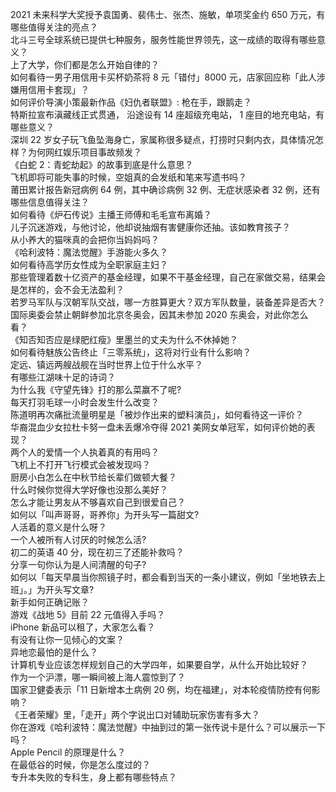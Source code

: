 2021 未来科学大奖授予袁国勇、裴伟士、张杰、施敏，单项奖金约 650 万元，有哪些值得关注的亮点？  
北斗三号全球系统已提供七种服务，服务性能世界领先，这一成绩的取得有哪些意义？  
上了大学，你们都是怎么开始自律的？  
如何看待一男子用信用卡买杯奶茶将 8 元「错付」8000 元，店家回应称「此人涉嫌用信用卡套现」？  
如何评价导演小策最新作品《妇仇者联盟》: 枪在手，跟鹅走？  
特斯拉宣布滇藏线正式贯通， 沿途设有 14 座超级充电站， 1 座目的地充电站，有哪些意义？  
深圳 22 岁女子玩飞鱼坠海身亡，家属称很多疑点，打捞时只剩内衣，具体情况怎样？为何网红娱乐项目事故频发？  
《白蛇 2：青蛇劫起》的故事到底是什么意思？  
飞机即将可能失事的时候，空姐真的会发纸和笔来写遗书吗？  
莆田累计报告新冠病例 64 例，其中确诊病例 32 例、无症状感染者 32 例，还有哪些信息值得关注？  
如何看待《炉石传说》主播王师傅和毛毛宣布离婚？  
儿子沉迷游戏，与他讨论，他却说抽烟有害健康你还抽。该如教育孩子？  
从小养大的猫咪真的会把你当妈妈吗？  
《哈利波特：魔法觉醒》手游能火多久？  
如何看待高学历女性成为全职家庭主妇？  
那些管理着数十亿资产的基金经理，如果不干基金经理，自己在家做交易，结果会是怎样的，会不会无法盈利？  
若罗马军队与汉朝军队交战，哪一方胜算更大？双方军队数量，装备差异是否大？  
国际奥委会禁止朝鲜参加北京冬奥会，因其未参加 2020 东奥会，对此你怎么看？  
《知否知否应是绿肥红瘦》里墨兰的丈夫为什么不休掉她？  
如何看待魅族公告终止「三零系统」，这将对行业有什么影响？  
定远、镇远两艘战舰在当时世界上位于什么水平？  
有哪些江湖味十足的诗词？  
为什么我《守望先锋》打的那么菜赢不了呢?  
每天打羽毛球一小时会发生什么改变？  
陈道明再次痛批流量明星是「被炒作出来的塑料演员」，如何看待这一评价？  
华裔混血少女拉杜卡努一盘未丢爆冷夺得 2021 美网女单冠军，如何评价她的表现？  
两个人的爱情一个人执着真的有用吗？  
飞机上不打开飞行模式会被发现吗？  
厨房小白怎么在中秋节给长辈们做顿大餐？  
什么时候你觉得大学好像也没那么美好？  
怎么才能让男友从不够喜欢自己到很爱自己？  
如何以「叫声哥哥，哥养你」为开头写一篇甜文?  
人活着的意义是什么呀？  
一个人被所有人讨厌的时候怎么活?  
初二的英语 40 分，现在初三了还能补救吗？  
分享一句你认为是人间清醒的句子?  
如何以「每天早晨当你照镜子时，都会看到当天的一条小建议，例如「坐地铁去上班」。」为开头写文章?  
新手如何正确记账？  
游戏《战地 5》目前 22 元值得入手吗？  
iPhone 新品可以租了，大家怎么看？  
有没有让你一见倾心的文案？  
异地恋最怕的是什么？  
计算机专业应该怎样规划自己的大学四年，如果要自学，从什么开始比较好？  
作为一个沪漂，哪一瞬间被上海人震惊到了？  
国家卫健委表示「11 日新增本土病例 20 例，均在福建」，对本轮疫情防控有何影响？  
《王者荣耀》里，「走开」两个字说出口对辅助玩家伤害有多大？  
你在游戏《哈利波特：魔法觉醒》中抽到过的第一张传说卡是什么？可以展示一下吗？  
Apple Pencil 的原理是什么？  
在最低谷的时候，你是怎么度过的？  
专升本失败的专科生，身上都有哪些特点？  
